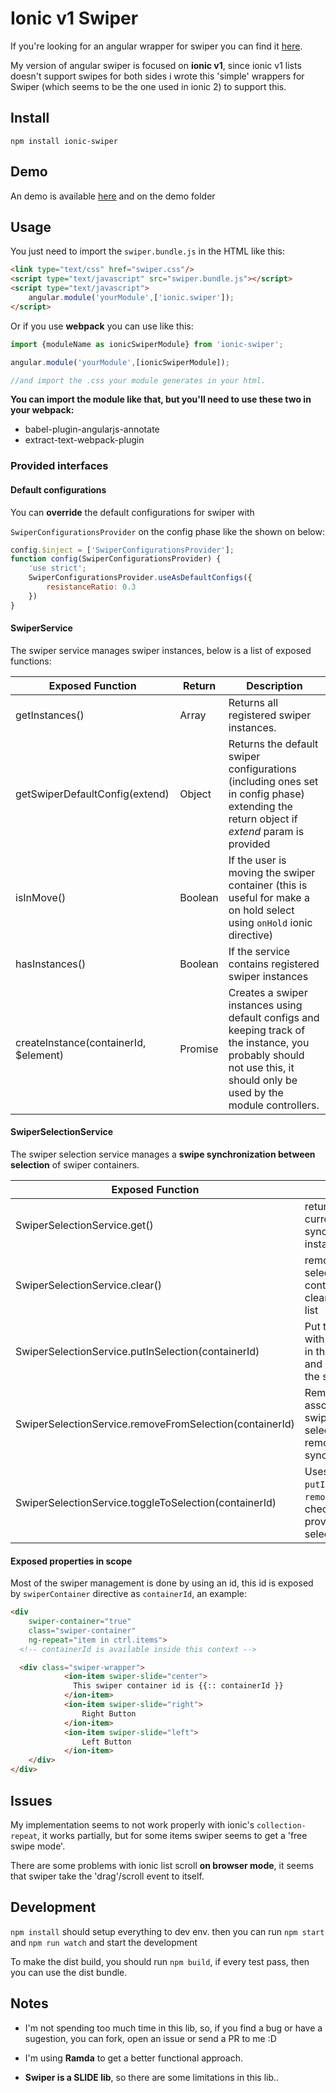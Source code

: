 # Ionic v1 Swiper

If you're looking for an angular wrapper for swiper you can find it [here](https://github.com/ksachdeva/angular-swiper).

My version of angular swiper is focused on **ionic v1**, since ionic v1 lists doesn't support swipes for both sides i wrote this
'simple' wrappers for Swiper (which seems to be the one used in ionic 2)
to support this.

## Install

`npm install ionic-swiper`

## Demo

An demo is available [here](https://grohden.github.io/ionicSwiper/) and on the demo folder

## Usage

You just need to import the `swiper.bundle.js` in  the HTML like this:

```html
<link type="text/css" href="swiper.css"/>
<script type="text/javascript" src="swiper.bundle.js"></script>
<script type="text/javascript">
    angular.module('yourModule',['ionic.swiper']);
</script>
```

Or if you use **webpack** you can use like this:

```javascript
import {moduleName as ionicSwiperModule} from 'ionic-swiper';

angular.module('yourModule',[ionicSwiperModule]);

//and import the .css your module generates in your html.
```

**You can import the module like that, but you'll need to use these two in your webpack:**

* babel-plugin-angularjs-annotate
* extract-text-webpack-plugin

### Provided interfaces

#### Default configurations 

You can **override** the default configurations for swiper with

`SwiperConfigurationsProvider` on the config phase
like the shown on below:

```javascript
config.$inject = ['SwiperConfigurationsProvider'];
function config(SwiperConfigurationsProvider) {
    'use strict';
    SwiperConfigurationsProvider.useAsDefaultConfigs({
        resistanceRatio: 0.3
    })
}
```

#### SwiperService

The swiper service manages swiper instances, below is a list of exposed functions:

| Exposed Function                      | Return  | Description                                                                                                                                                             |
|---------------------------------------|---------|-------------------------------------------------------------------------------------------------------------------------------------------------------------------------|
| getInstances()                        | Array   | Returns all registered swiper instances.                                                                                                                                |
| getSwiperDefaultConfig(extend)        | Object  | Returns the default swiper configurations (including ones set in config phase) extending the return object if *extend* param is provided                                |
| isInMove()                            | Boolean | If the user is moving the swiper container (this is useful for make a on hold select using `onHold` ionic directive)                                                    |
| hasInstances()                        | Boolean | If the service contains registered swiper instances                                                                                                                     |
| createInstance(containerId, $element) | Promise | Creates a swiper instances using default configs and keeping track of the instance, you probably should not use this, it should only be used by the module controllers. |

#### SwiperSelectionService

The swiper selection service manages a **swipe synchronization between selection** of swiper containers.

| Exposed Function                                         | Description                                                                                                  |
|---------------------------------------------------------|--------------------------------------------------------------------------------------------------------------|
| SwiperSelectionService.get()                            | returns all the current selection synchronized swiper instances                                              |
| SwiperSelectionService.clear()                          | removes all the selected instances controllers and clears the selected list                                  |
| SwiperSelectionService.putInSelection(containerId)      | Put the id associated with swiper instance in the selection list and synchronizes the swipe                   |
| SwiperSelectionService.removeFromSelection(containerId) | Removes the id associated with swiper instance from selection and remove swipe synchronization                |
| SwiperSelectionService.toggleToSelection(containerId)   | Uses internally `putInSelection` and `removeFromSelection`, checking if the provided id is in selection list |

#### Exposed properties in scope

Most of the swiper management is done by using an id, this id is exposed by `swiperContainer` directive as `containerId`,
an example:

```html
<div
    swiper-container="true"
    class="swiper-container" 
    ng-repeat="item in ctrl.items">
  <!-- containerId is available inside this context -->

  <div class="swiper-wrapper">
            <ion-item swiper-slide="center">
              This swiper container id is {{:: containerId }}
            </ion-item>
            <ion-item swiper-slide="right">
                Right Button
            </ion-item>
            <ion-item swiper-slide="left">
                Left Button
            </ion-item>
    </div>
</div>
```

## Issues

My implementation seems to not work properly with ionic's `collection-repeat`,
it works partially, but for some items swiper seems to get a 'free swipe mode'.

There are some problems with ionic list scroll **on browser mode**, it seems that swiper take the 'drag'/scroll event to itself.

## Development

`npm install` should setup everything to dev env.
then you can run `npm start` and `npm run watch` and start the development

To make the dist build, you should run `npm build`, if every test pass,
then you can use the dist bundle.

## Notes

* I'm not spending too much time in this lib, so, if you find a bug or have a sugestion, you can fork, open an issue or send a PR to me :D

* I'm using **Ramda** to get a better functional approach.

* **Swiper is a SLIDE lib**, so there are some limitations in this lib..

